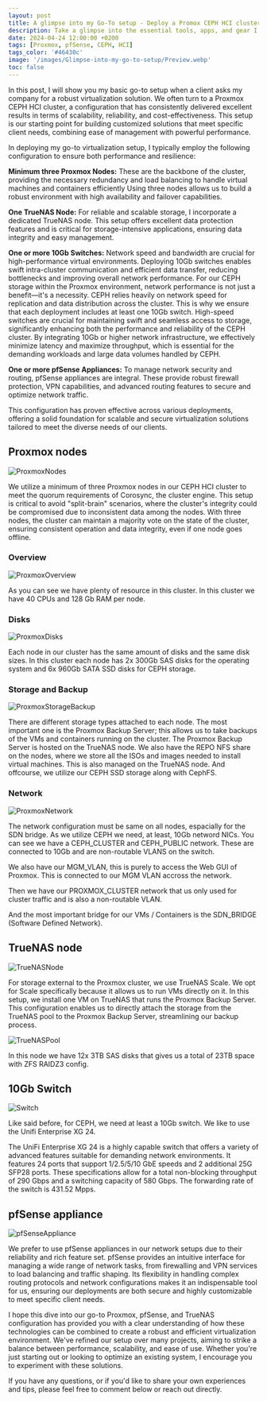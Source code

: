```yaml
---
layout: post
title: A glimpse into my Go-To setup - Deploy a Promox CEPH HCI cluster
description: Take a glimpse into the essential tools, apps, and gear I rely on daily, from open source software to minimalist hardware setups that support productivity, creativity, and digital sovereignty.
date: 2024-04-24 12:00:00 +0200
tags: [Proxmox, pfSense, CEPH, HCI]
tags_color: '#46430c'
image: '/images/Glimpse-into-my-go-to-setup/Preview.webp'
toc: false
---
```


In this post, I will show you my basic go-to setup when a client asks my company for a robust virtualization solution. We often turn to a Proxmox CEPH HCI cluster, a configuration that has consistently delivered excellent results in terms of scalability, reliability, and cost-effectiveness. This setup is our starting point for building customized solutions that meet specific client needs, combining ease of management with powerful performance.

In deploying my go-to virtualization setup, I typically employ the following configuration to ensure both performance and resilience:

<b>Minimum three Proxmox Nodes:</b> These are the backbone of the cluster, providing the necessary redundancy and load balancing to handle virtual machines and containers efficiently  Using three nodes allows us to build a robust environment with high availability and failover capabilities.

<b>One TrueNAS Node:</b> For reliable and scalable storage, I incorporate a dedicated TrueNAS node. This setup offers excellent data protection features and is critical for storage-intensive applications, ensuring data integrity and easy management.

<b>One or more 10Gb Switches:</b> Network speed and bandwidth are crucial for high-performance virtual environments. Deploying 10Gb switches enables swift intra-cluster communication and efficient data transfer, reducing bottlenecks and improving overall network performance. For our CEPH storage within the Proxmox environment, network performance is not just a benefit—it's a necessity. CEPH relies heavily on network speed for replication and data distribution across the cluster. This is why we ensure that each deployment includes at least one 10Gb switch. High-speed switches are crucial for maintaining swift and seamless access to storage, significantly enhancing both the performance and reliability of the CEPH cluster. By integrating 10Gb or higher network infrastructure, we effectively minimize latency and maximize throughput, which is essential for the demanding workloads and large data volumes handled by CEPH.

<b>One or more pfSense Appliances:</b> To manage network security and routing, pfSense appliances are integral. These provide robust firewall protection, VPN capabilities, and advanced routing features to secure and optimize network traffic.

This configuration has proven effective across various deployments, offering a solid foundation for scalable and secure virtualization solutions tailored to meet the diverse needs of our clients.

## Proxmox nodes

![ProxmoxNodes](/images/Glimpse-into-my-go-to-setup/ProxmoxNodes.webp)

We utilize a minimum of three Proxmox nodes in our CEPH HCI cluster to meet the quorum requirements of Corosync, the cluster engine. This setup is critical to avoid "split-brain" scenarios, where the cluster's integrity could be compromised due to inconsistent data among the nodes. With three nodes, the cluster can maintain a majority vote on the state of the cluster, ensuring consistent operation and data integrity, even if one node goes offline.

### Overview

![ProxmoxOverview](/images/Glimpse-into-my-go-to-setup/ProxmoxOverview.webp)

As you can see we have plenty of resource in this cluster. In this cluster we have 40 CPUs and 128 Gb RAM per node.

### Disks

![ProxmoxDisks](/images/Glimpse-into-my-go-to-setup/ProxmoxDisks.webp)

Each node in our cluster has the same amount of disks and the same disk sizes. In this cluster each node has 2x 300Gb SAS disks for the operating system and 6x 960Gb SATA SSD disks for CEPH storage.

### Storage and Backup

![ProxmoxStorageBackup](/images/Glimpse-into-my-go-to-setup/ProxmoxStorageBackup.webp)

There are different storage types attached to each node. The most important one is the Proxmox Backup Server; this allows us to take backups of the VMs and containers running on the cluster. The Proxmox Backup Server is hosted on the TrueNAS node. We also have the REPO NFS share on the nodes, where we store all the ISOs and images needed to install virtual machines. This is also managed on the TrueNAS node.
And offcourse, we utilize our CEPH SSD storage along with CephFS.

### Network

![ProxmoxNetwork](/images/Glimpse-into-my-go-to-setup/ProxmoxNetwork.webp)

The network configuration must be same on all nodes, espacially for the SDN bridge. As we utilize CEPH we need, at least, 10Gb netword NICs. You can see we have a CEPH_CLUSTER and CEPH_PUBLIC network. These are connected to 10Gb and are non-routable VLANS on the switch.
    
We also have our MGM_VLAN, this is purely to access the Web GUI of Proxmox. This is connected to our MGM VLAN accross the network.

Then we have our PROXMOX_CLUSTER network that us only used for cluster traffic and is also a non-routable VLAN.

And the most important bridge for our VMs / Containers is the SDN_BRIDGE (Software Defined Network).

## TrueNAS node

![TrueNASNode](/images/Glimpse-into-my-go-to-setup/TrueNASNode.webp)

For storage external to the Proxmox cluster, we use TrueNAS Scale. We opt for Scale specifically because it allows us to run VMs directly on it. In this setup, we install one VM on TrueNAS that runs the Proxmox Backup Server. This configuration enables us to directly attach the storage from the TrueNAS pool to the Proxmox Backup Server, streamlining our backup process.

![TrueNASPool](/images/Glimpse-into-my-go-to-setup/TrueNASPool.webp)

In this node we have 12x 3TB SAS disks that gives us a total of 23TB space with ZFS RAIDZ3 config.

## 10Gb Switch

![Switch](/images/Glimpse-into-my-go-to-setup/Switch.webp)

Like said before, for CEPH, we need at least a 10Gb switch. We like to use the Unifi Enterprise XG 24.

The UniFi Enterprise XG 24 is a highly capable switch that offers a variety of advanced features suitable for demanding network environments. It features 24 ports that support 1/2.5/5/10 GbE speeds and 2 additional 25G SFP28 ports. These specifications allow for a total non-blocking throughput of 290 Gbps and a switching capacity of 580 Gbps. The forwarding rate of the switch is 431.52 Mpps.

## pfSense appliance

![pfSenseAppliance](/images/Glimpse-into-my-go-to-setup/pfSenseAppliance.webp)

We prefer to use pfSense appliances in our network setups due to their reliability and rich feature set. pfSense provides an intuitive interface for managing a wide range of network tasks, from firewalling and VPN services to load balancing and traffic shaping. Its flexibility in handling complex routing protocols and network configurations makes it an indispensable tool for us, ensuring our deployments are both secure and highly customizable to meet specific client needs.

I hope this dive into our go-to Proxmox, pfSense, and TrueNAS configuration has provided you with a clear understanding of how these technologies can be combined to create a robust and efficient virtualization environment. We've refined our setup over many projects, aiming to strike a balance between performance, scalability, and ease of use. Whether you're just starting out or looking to optimize an existing system, I encourage you to experiment with these solutions.

If you have any questions, or if you'd like to share your own experiences and tips, please feel free to comment below or reach out directly.

